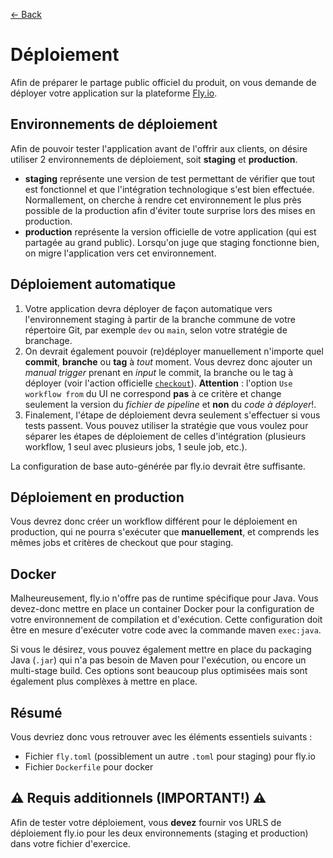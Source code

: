 [← Back](../README.md)

# Déploiement

Afin de préparer le partage public officiel du produit, on vous demande de déployer votre application sur la plateforme [Fly.io](https://fly.io/).

## Environnements de déploiement

Afin de pouvoir tester l'application avant de l'offrir aux clients, on désire utiliser 2 environnements de déploiement, soit **staging** et **production**.

- **staging** représente une version de test permettant de vérifier que tout est fonctionnel et que l'intégration technologique s'est bien effectuée. Normallement, on cherche à rendre cet environnement le plus près possible de la production afin d'éviter toute surprise lors des mises en production.
- **production** représente la version officielle de votre application (qui est partagée au grand public). Lorsqu'on juge que staging fonctionne bien, on migre l'application vers cet environnement.

## Déploiement automatique

1. Votre application devra déployer de façon automatique vers l'environnement staging à partir de la branche commune de votre répertoire Git, par exemple `dev` ou `main`, selon votre stratégie de branchage.
2. On devrait également pouvoir (re)déployer manuellement n'importe quel **commit**, **branche** ou **tag** à *tout* moment. Vous devrez donc ajouter un *manual trigger* prenant en *input* le commit, la branche ou le tag à déployer (voir l'action officielle [`checkout`](https://github.com/actions/checkout)). **Attention** : l'option `Use workflow from` du UI ne correspond **pas** à ce critère et change seulement la version du *fichier de pipeline* et **non** du *code à déployer*!.
3. Finalement, l'étape de déploiement devra seulement s'effectuer si vous tests passent. Vous pouvez utiliser la stratégie que vous voulez pour séparer les étapes de déploiement de celles d'intégration (plusieurs workflow, 1 seul avec plusieurs jobs, 1 seule job, etc.).

La configuration de base auto-générée par fly.io devrait être suffisante.

## Déploiement en production

Vous devrez donc créer un workflow différent pour le déploiement en production, qui ne pourra s'exécuter que **manuellement**, et comprends les mêmes jobs et critères de checkout que pour staging.

## Docker

Malheureusement, fly.io n'offre pas de runtime spécifique pour Java. Vous devez-donc mettre en place un container Docker pour la configuration de votre environnement de compilation et d'exécution. Cette configuration doit être en mesure d'exécuter votre code avec la commande maven `exec:java`.

Si vous le désirez, vous pouvez également mettre en place du packaging Java (`.jar`) qui n'a pas besoin de Maven pour l'exécution, ou encore un multi-stage build. Ces options sont beaucoup plus optimisées mais sont également plus complèxes à mettre en place.

## Résumé

Vous devriez donc vous retrouver avec les éléments essentiels suivants :

- Fichier `fly.toml` (possiblement un autre `.toml` pour staging) pour fly.io
- Fichier `Dockerfile` pour docker

## ⚠️ Requis additionnels (IMPORTANT!) ⚠️

Afin de tester votre déploiement, vous **devez** fournir vos URLS de déploiement fly.io pour les deux environnements (staging et production) dans votre fichier d'exercice.
